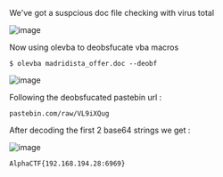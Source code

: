 We've got a suspcious doc file checking with virus total 

![image](https://github.com/NassimMansouri/writeups/assets/123596322/e2fff083-0b18-4c08-9dc5-aa09a4497a1c)

Now using olevba to deobsfucate vba macros 

```
$ olevba madridista_offer.doc --deobf
```

![image](https://github.com/NassimMansouri/writeups/assets/123596322/22d4309a-6ea1-4e36-b49c-9f3059fe42ad)

Following the deobsfucated pastebin url :

```
pastebin.com/raw/VL9iXQug
```

After decoding the first 2 base64 strings we get : 

![image](https://github.com/NassimMansouri/writeups/assets/123596322/9ca1e9af-c797-44df-9bda-92d37bca6902)

```
AlphaCTF{192.168.194.28:6969}
```
